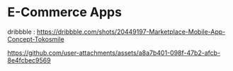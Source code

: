 # E-Commerce Apps

dribbble : https://dribbble.com/shots/20449197-Marketplace-Mobile-App-Concept-Tokosmile

https://github.com/user-attachments/assets/a8a7b401-098f-47b2-afcb-8e4fcbec9569
